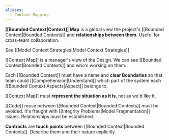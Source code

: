 ```yaml
---
aliases:
  - Context Mapping
---
```

**[[Bounded Context|Context]] Map** is a global view the project's [[Bounded Context|Bounded Contexts]] and **relationships between them**. Useful for cross-team collaboration.

See [[Model Context Strategies|Model Context Strategies]]

[[Context Map]] is a manager's view of the Design.
We can see [[Bounded Context|Bounded Contexts]] and who's working on them.

Each [[Bounded Context]] must have a name and **clear Boundaries** so that team could [[Comprehension|Understand]] which part of the system each [[Bounded Context Aspects|Aspect]] belongs to.

[[Context Map]] must **represent the situation as it is**, not as we'd like it.

[[Code]] reuse between [[Bounded Context|Bounded Contexts]] must be avoided. It's fraught with [[Integrity Problems|Model Fragmentation]] issues. Relationships must be established.

**Contracts** are **touch points** between [[Bounded Context|Bounded Contexts]].
Describe them and their nature explicitly.

